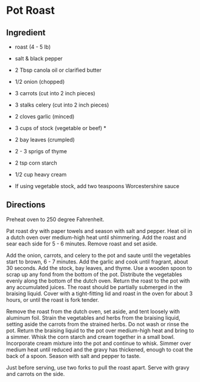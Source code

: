 # Pot Roast

## Ingredient

* roast (4 - 5 lb)
* salt & black pepper
* 2 Tbsp canola oil or clarified butter
* 1/2 onion (chopped)
* 3 carrots (cut into 2 inch pieces)
* 3 stalks celery (cut into 2 inch pieces)
* 2 cloves garlic (minced)
* 3 cups of stock (vegetable or beef) *
* 2 bay leaves (crumpled)
* 2 - 3 sprigs of thyme
* 2 tsp corn starch
* 1/2 cup heavy cream

* If using vegetable stock, add two teaspoons Worcestershire sauce

## Directions

Preheat oven to 250 degree Fahrenheit.

Pat roast dry with paper towels and season with salt and pepper. Heat oil in a
dutch oven over medium-high heat until shimmering. Add the roast and sear each
side for 5 - 6 minutes. Remove roast and set aside.

Add the onion, carrots, and celery to the pot and saute until the vegetables
start to brown, 6 - 7 minutes.  Add the garlic and cook until fragrant, about 30
seconds. Add the stock, bay leaves, and thyme. Use a wooden spoon to scrap up
any fond from the bottom of the pot. Distribute the vegetables evenly along the
bottom of the dutch oven. Return the roast to the pot with any accumulated
juices. The roast should be partially submerged in the braising liquid. Cover
with a tight-fitting lid and roast in the oven for about 3 hours, or until the
roast is fork tender.

Remove the roast from the dutch oven, set aside, and tent loosely with aluminum
foil. Strain the vegetables and herbs from the braising liquid, setting aside
the carrots from the strained herbs. Do not wash or rinse the pot. Return the
braising liquid to the pot over medium-high heat and bring to a simmer. Whisk
the corn starch and cream together in a small bowl.  Incorporate cream mixture
into the pot and continue to whisk. Simmer over medium heat until reduced and
the gravy has thickened, enough to coat the back of a spoon. Season with salt
and pepper to taste.

Just before serving, use two forks to pull the roast apart. Serve with gravy and
carrots on the side.
